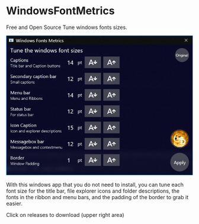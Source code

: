 # WindowsFontMetrics
Free and Open Source Tune windows fonts sizes.

![Image of app running](docs/windowsfontmetrics.png)

With this windows app that you do not need to install, you can tune each font size for the title bar, file explorer icons and folder descriptions, the fonts in the ribbon and menu bars, and the padding of the border to grab it easier.

Click on releases to download (upper right area)
